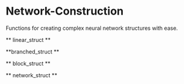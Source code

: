 # Network-Construction

Functions for creating complex neural network structures with ease. 

** linear_struct **

**branched_struct **

** block_struct **

** network_struct **

